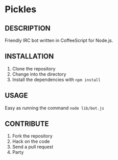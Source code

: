 # Pickles

## DESCRIPTION

Friendly IRC bot written in CoffeeScript for Node.js.

## INSTALLATION

1. Clone the repository
2. Change into the directory
3. Install the dependencies with `npm install`

## USAGE

Easy as running the command `node lib/bot.js`

## CONTRIBUTE

1. Fork the repository
2. Hack on the code
3. Send a pull request
4. Party
